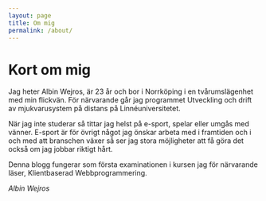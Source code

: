 ```yaml
---
layout: page
title: Om mig
permalink: /about/
---
```


# Kort om mig

Jag heter Albin Wejros, är 23 år och bor i Norrköping i en tvårumslägenhet med min flickvän.
För närvarande går jag programmet Utveckling och drift av mjukvarusystem på distans på Linnéuniversitetet.

När jag inte studerar så tittar jag helst på e-sport, spelar eller umgås med vänner.
E-sport är för övrigt något jag önskar arbeta med i framtiden och i och med att branschen växer så ser jag stora
möjligheter att få göra det också om jag jobbar riktigt hårt.

Denna blogg fungerar som första examinationen i kursen jag för närvarande läser, Klientbaserad Webbprogrammering.

_Albin Wejros_
